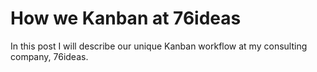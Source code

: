 # How we Kanban at 76ideas

In this post I will describe our unique Kanban workflow at my consulting company,  76ideas.